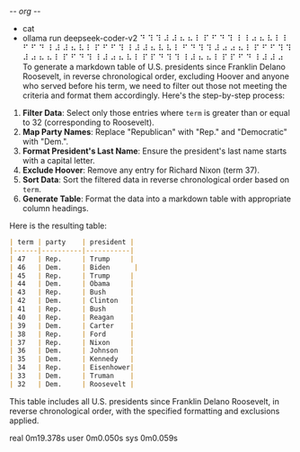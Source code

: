 -*- org -*-

+ cat
+ ollama run deepseek-coder-v2
⠙ ⠹ ⠹ ⠼ ⠼ ⠦ ⠦ ⠇ ⠏ ⠋ ⠙ ⠹ ⠸ ⠸ ⠴ ⠦ ⠧ ⠇ ⠇ ⠋ ⠋ ⠙ ⠸ ⠼ ⠼ ⠦ ⠧ ⠇ ⠏ ⠋ ⠋ ⠹ ⠸ ⠼ ⠼ ⠦ ⠧ ⠧ ⠇ ⠋ ⠙ ⠹ ⠹ ⠼ ⠴ ⠴ ⠦ ⠇ ⠏ ⠋ ⠋ ⠹ ⠹ ⠼ ⠴ ⠦ ⠦ ⠇ ⠏ ⠋ ⠙ ⠹ ⠸ ⠼ ⠴ ⠦ ⠧ ⠇ ⠏ ⠏ ⠙ ⠹ ⠹ ⠸ ⠼ ⠦ ⠦ ⠇ ⠏ ⠏ ⠋ ⠙ ⠸ ⠼ ⠼ ⠴  To generate a markdown table of U.S. presidents since Franklin Delano Roosevelt, in reverse chronological order, excluding Hoover and anyone who served before his term, we need to filter out those not meeting the criteria and format them accordingly. Here's the step-by-step process:

1. **Filter Data**: Select only those entries where `term` is greater than or equal to 32 (corresponding to Roosevelt).
2. **Map Party Names**: Replace "Republican" with "Rep." and "Democratic" with "Dem.".
3. **Format President's Last Name**: Ensure the president's last name starts with a capital letter.
4. **Exclude Hoover**: Remove any entry for Richard Nixon (term 37).
5. **Sort Data**: Sort the filtered data in reverse chronological order based on `term`.
6. **Generate Table**: Format the data into a markdown table with appropriate column headings.

Here is the resulting table:

```markdown
| term | party    | president |
|------|----------|-----------|
| 47   | Rep.     | Trump     |
| 46   | Dem.     | Biden      |
| 45   | Rep.     | Trump     |
| 44   | Dem.     | Obama     |
| 43   | Rep.     | Bush      |
| 42   | Dem.     | Clinton   |
| 41   | Rep.     | Bush      |
| 40   | Rep.     | Reagan    |
| 39   | Dem.     | Carter    |
| 38   | Rep.     | Ford      |
| 37   | Rep.     | Nixon     |
| 36   | Dem.     | Johnson   |
| 35   | Dem.     | Kennedy   |
| 34   | Rep.     | Eisenhower|
| 33   | Dem.     | Truman    |
| 32   | Dem.     | Roosevelt |
```

This table includes all U.S. presidents since Franklin Delano Roosevelt, in reverse chronological order, with the specified formatting and exclusions applied.


real	0m19.378s
user	0m0.050s
sys	0m0.059s
